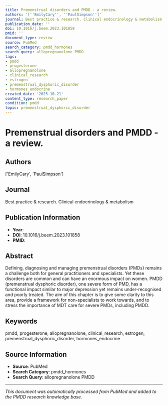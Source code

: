 ```yaml
---
title: Premenstrual disorders and PMDD - a review.
authors: '[''EmilyCary'', ''PaulSimpson'']'
journal: Best practice & research. Clinical endocrinology & metabolism
publication_date: ''
doi: 10.1016/j.beem.2023.101858
pmid: ''
document_type: review
source: PubMed
search_category: pmdd_hormones
search_query: allopregnanolone PMDD
tags:
- pmdd
- progesterone
- allopregnanolone
- clinical_research
- estrogen
- premenstrual_dysphoric_disorder
- hormones_endocrine
created_date: '2025-10-21'
content_type: research_paper
condition: pmdd
topic: premenstrual_dysphoric_disorder
---
```


# Premenstrual disorders and PMDD - a review.

## Authors
['EmilyCary', 'PaulSimpson']

## Journal
Best practice & research. Clinical endocrinology & metabolism

## Publication Information
- **Year**: 
- **DOI**: 10.1016/j.beem.2023.101858
- **PMID**: 

## Abstract
Defining, diagnosing and managing premenstrual disorders (PMDs) remains a challenge both for general practitioners and specialists. Yet these disorders are common and can have an enormous impact on women. PMDD (premenstrual dysphoric disorder), one severe form of PMD, has a functional impact similar to major depression yet remains under-recognised and poorly treated. The aim of this chapter is to give some clarity to this area, provide a framework for non-specialists to work towards, and to stress the importance of MDT care for severe PMDs, including PMDD.

## Keywords
pmdd, progesterone, allopregnanolone, clinical_research, estrogen, premenstrual_dysphoric_disorder, hormones_endocrine

## Source Information
- **Source**: PubMed
- **Search Category**: pmdd_hormones
- **Search Query**: allopregnanolone PMDD

---
*This document was automatically processed from PubMed and added to the PMDD research knowledge base.*
